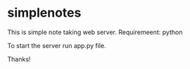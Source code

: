 # simplenotes
This is simple note taking web server.
Requiremeent:
          python

To start the server run app.py file.



Thanks!
